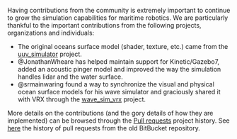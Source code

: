 Having contributions from the community is extremely important to continue to grow the simulation capabilities for maritime robotics.  We are particularly thankful to the important contributions from the following projects, organizations and individuals:

 * The original oceans surface model (shader, texture, etc.) came from the [uuv_simulator](https://github.com/uuvsimulator/uuv_simulator) project.
 * @JonathanWheare has helped maintain support for Kinetic/Gazebo7, added an acoustic pinger model and improved the way the simulation handles lidar and the water surface.
 * @srmainwaring found a way to synchronize the visual and physical ocean surface models for his wave simulator and graciously shared it with VRX through the [wave_sim_vrx](https://github.com/srmainwaring/wave_sim_vrx) project.

More details on the contributions (and the gory details of how they are implemented) can be browsed through the [Pull requests](https://github.com/osrf/vrx/pull-requests/) project history. See [here](https://osrf-migration.github.io/vrx-gh-pages/#!/osrf/vrx/pull-requests/page/1) the history of pull requests from the old BitBucket repository.